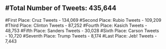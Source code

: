 #Total Number of Tweets: 435,644 
---
#First Place: Cruz Tweets - 134,069
#Second Place: Rubio Tweets - 109,209
#Third Place: Clinton Tweets - 87,252
#Fourth Place: Kasich Tweets - 48,753
#Fifth Place: Sanders Tweets - 30,028
#Sixth Place: Carson Tweets - 10,720
#Seventh Place: Trump Tweets - 8,174
#Last Place: Jeb! Tweets - 7,443
